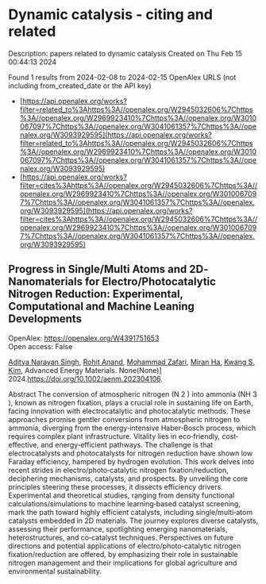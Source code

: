 # Dynamic catalysis - citing and related
Description: papers related to dynamic catalysis
Created on Thu Feb 15 00:44:13 2024

Found 1 results from 2024-02-08 to 2024-02-15
OpenAlex URLS (not including from_created_date or the API key)
- [https://api.openalex.org/works?filter=related_to%3Ahttps%3A//openalex.org/W2945032606%7Chttps%3A//openalex.org/W2969923410%7Chttps%3A//openalex.org/W3010067097%7Chttps%3A//openalex.org/W3041061357%7Chttps%3A//openalex.org/W3093929595](https://api.openalex.org/works?filter=related_to%3Ahttps%3A//openalex.org/W2945032606%7Chttps%3A//openalex.org/W2969923410%7Chttps%3A//openalex.org/W3010067097%7Chttps%3A//openalex.org/W3041061357%7Chttps%3A//openalex.org/W3093929595)
- [https://api.openalex.org/works?filter=cites%3Ahttps%3A//openalex.org/W2945032606%7Chttps%3A//openalex.org/W2969923410%7Chttps%3A//openalex.org/W3010067097%7Chttps%3A//openalex.org/W3041061357%7Chttps%3A//openalex.org/W3093929595](https://api.openalex.org/works?filter=cites%3Ahttps%3A//openalex.org/W2945032606%7Chttps%3A//openalex.org/W2969923410%7Chttps%3A//openalex.org/W3010067097%7Chttps%3A//openalex.org/W3041061357%7Chttps%3A//openalex.org/W3093929595)

## Progress in Single/Multi Atoms and 2D‐Nanomaterials for Electro/Photocatalytic Nitrogen Reduction: Experimental, Computational and Machine Leaning Developments   

OpenAlex: https://openalex.org/W4391751653    
Open access: False
    
[Aditya Narayan Singh](https://openalex.org/A5054940131), [Rohit Anand](https://openalex.org/A5081232540), [Mohammad Zafari](https://openalex.org/A5042211537), [Miran Ha](https://openalex.org/A5065434371), [Kwang S. Kim](https://openalex.org/A5091615384), Advanced Energy Materials. None(None)] 2024.https://doi.org/10.1002/aenm.202304106.
    
Abstract The conversion of atmospheric nitrogen (N 2 ) into ammonia (NH 3 ), known as nitrogen fixation, plays a crucial role in sustaining life on Earth, facing innovation with electrocatalytic and photocatalytic methods. These approaches promise gentler conversions from atmospheric nitrogen to ammonia, diverging from the energy‐intensive Haber‐Bosch process, which requires complex plant infrastructure. Vitality lies in eco‐friendly, cost‐effective, and energy‐efficient pathways. The challenge is that electrocatalysts and photocatalysts for nitrogen reduction have shown low Faraday efficiency, hampered by hydrogen evolution. This work delves into recent strides in electro/photo‐catalytic nitrogen fixation/reduction, deciphering mechanisms, catalysts, and prospects. By unveiling the core principles steering these processes, it dissects efficiency drivers. Experimental and theoretical studies, ranging from density functional calculations/simulations to machine learning‐based catalyst screening, mark the path toward highly efficient catalysts, including single/multi‐atom catalysts embedded in 2D materials. The journey explores diverse catalysts, assessing their performance, spotlighting emerging nanomaterials, heterostructures, and co‐catalyst techniques. Perspectives on future directions and potential applications of electro/photo‐catalytic nitrogen fixation/reduction are offered, by emphasizing their role in sustainable nitrogen management and their implications for global agriculture and environmental sustainability.    

    
